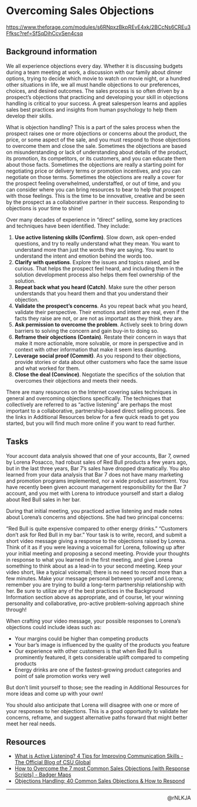 # Overcoming Sales Objections

<https://www.theforage.com/modules/s6RNpxzBkpREvE4xk/2BCcNs6CREu3Ffksc?ref=SfSqDihCcvSen4csq>

## Background information

We all experience objections every day. Whether it is discussing budgets during a team meeting at work, a discussion with our family about dinner options, trying to decide which movie to watch on movie night, or a hundred other situations in life, we all must handle objections to our preferences, choices, and desired outcomes. The sales process is so often driven by a prospect’s objections that practicing and developing your skill in objections handling is critical to your success. A great salesperson learns and applies sales best practices and insights from human psychology to help them develop their skills.

What is objection handling? This is a part of the sales process when the prospect raises one or more objections or concerns about the product, the price, or some aspect of the sale, and you must respond to those objections to overcome them and close the sale. Sometimes the objections are based on misunderstanding or lack of understanding about details of the product, its promotion, its competitors, or its customers, and you can educate them about those facts. Sometimes the objections are really a starting point for negotiating price or delivery terms or promotion incentives, and you can negotiate on those terms. Sometimes the objections are really a cover for the prospect feeling overwhelmed, understaffed, or out of time, and you can consider where you can bring resources to bear to help that prospect with those feelings. This is the time to be innovative, creative and be seen by the prospect as a collaborative partner in their success. Responding to objections is your time to shine!

Over many decades of experience in “direct” selling, some key practices and techniques have been identified. They include:

1. **Use active listening skills (Confirm)**. Slow down, ask open-ended questions, and try to really understand what they mean. You want to understand more than just the words they are saying. You want to understand the intent and emotion behind the words too.
2. **Clarify with questions**. Explore the issues and topics raised, and be curious. That helps the prospect feel heard, and including them in the solution development process also helps them feel ownership of the solution.
3. **Repeat back what you heard (Catch)**. Make sure the other person understands that you heard them and that you understand their objection.
4. **Validate the prospect’s concerns**. As you repeat back what you heard, validate their perspective. Their emotions and intent are real, even if the facts they raise are not, or are not as important as they think they are.
5. **Ask permission to overcome the problem**. Actively seek to bring down barriers to solving the concern and gain buy-in to doing so.
6. **Reframe their objections (Contain)**. Restate their concern in ways that make it more actionable, more solvable, or more in perspective and in context with other information that make it seem less daunting.
7. **Leverage social proof (Commit)**. As you respond to their objections, provide stories or data about other customers who face the same issue and what worked for them.
8. **Close the deal (Convince)**. Negotiate the specifics of the solution that overcomes their objections and meets their needs.

There are many resources on the Internet covering sales techniques in general and overcoming objections specifically. The techniques that collectively are referred to as “active listening” are perhaps the most important to a collaborative, partnership-based direct selling process. See the links in Additional Resources below for a few quick reads to get you started, but you will find much more online if you want to read further.

## Tasks

Your account data analysis showed that one of your accounts, Bar 7, owned by Lorena Posacco, had robust sales of Red Bull products a few years ago, but in the last three years, Bar 7’s sales have dropped dramatically. You also learned from your data analysis that Bar 7 does not have many marketing and promotion programs implemented, nor a wide product assortment. You have recently been given account management responsibility for the Bar 7 account, and you met with Lorena to introduce yourself and start a dialog about Red Bull sales in her bar.

During that initial meeting, you practiced active listening and made notes about Lorena’s concerns and objections. She had two principal concerns:

“Red Bull is quite expensive compared to other energy drinks.”
“Customers don’t ask for Red Bull in my bar.”
Your task is to write, record, and submit a short video message giving a response to the objections raised by Lorena. Think of it as if you were leaving a voicemail for Lorena, following up after your initial meeting and proposing a second meeting. Provide your thoughts in response to what you learned in the first meeting, and give Lorena something to think about as a lead-in to your second meeting. Keep your video short, like a typical voicemail; there is no need to record more than a few minutes. Make your message personal between yourself and Lorena; remember you are trying to build a long-term partnership relationship with her. Be sure to utilize any of the best practices in the Background Information section above as appropriate, and of course, let your winning personality and collaborative, pro-active problem-solving approach shine through!

When crafting your video message, your possible responses to Lorena’s objections could include ideas such as:

- Your margins could be higher than competing products
- Your bar’s image is influenced by the quality of the products you feature
- Our experience with other customers is that when Red Bull is prominently featured, it gets considerable uplift compared to competing products
- Energy drinks are one of the fastest-growing product categories and point of sale promotion works very well

But don’t limit yourself to those; see the reading in Additional Resources for more ideas and come up with your own!

You should also anticipate that Lorena will disagree with one or more of your responses to her objections. This is a good opportunity to validate her concerns, reframe, and suggest alternative paths forward that might better meet her real needs.

## Resources

- [What is Active Listening? 4 Tips for Improving Communication Skills - The Official Blog of CSU Global](https://csuglobal.edu/blog/what-is-active-listening-4-tips-for-improving-communication-skills)
- [How to Overcome the 7 most Common Sales Objections \[with Response Scripts\] - Badger Maps](https://www.badgermapping.com/blog/how-to-overcome-sales-objections/)
- [Objections Handling: 40 Common Sales Objections & How to Respond](https://blog.hubspot.com/sales/handling-common-sales-objections)

---

<p align=right>@rNLKJA</p>
